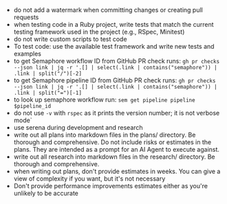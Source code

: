 - do not add a watermark when committing changes or creating pull requests
- when testing code in a Ruby project, write tests that match the current testing framework used in the project (e.g., RSpec, Minitest)
- do not write custom scripts to test code
- To test code: use the available test framework and write new tests and examples
- to get Semaphore workflow ID from GitHub PR check runs: `gh pr checks --json link | jq -r '.[] | select(.link | contains("semaphore")) | .link | split("/")[-2]`
- to get Semaphore pipeline ID from GitHub PR check runs: `gh pr checks --json link | jq -r '.[] | select(.link | contains("semaphore")) | .link | split("=")[-1]`
- to look up semaphore workflow run: `sem get pipeline pipeline $pipeline_id`
- do not use `-v` with `rspec` as it prints the version number; it is not verbose mode`
- use serena during development and research
- write out all plans into markdown files in the plans/ directory. Be thorough and comprehensive. Do not include risks or estimates in the plans. They are intended as a prompt for an AI Agent to execute against.
- write out all research into markdown files in the research/ directory. Be thorough and comprehensive.
- when writing out plans, don't provide estimates in weeks. You can give a view of complexity if you want, but it's not necessary
- Don't provide performance improvements estimates either as you're unlikely to be accurate
